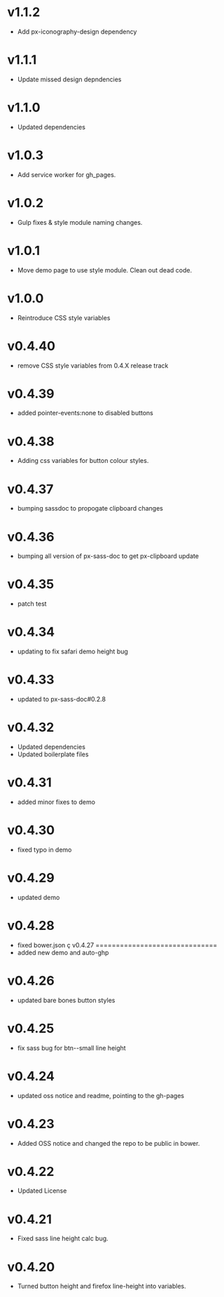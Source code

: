 v1.1.2
==================
* Add px-iconography-design dependency

v1.1.1
==================
* Update missed design depndencies

v1.1.0
==================
* Updated dependencies

v1.0.3
==================
* Add service worker for gh_pages.

v1.0.2
==================
* Gulp fixes & style module naming changes.

v1.0.1
==================
* Move demo page to use style module. Clean out dead code.

v1.0.0
==================
* Reintroduce CSS style variables

v0.4.40
==================
* remove CSS style variables from 0.4.X release track

v0.4.39
==================
* added pointer-events:none to disabled buttons

v0.4.38
==================
* Adding css variables for button colour styles.

v0.4.37
==================
* bumping sassdoc to propogate clipboard changes

v0.4.36
==================
* bumping all version of px-sass-doc to get px-clipboard update

v0.4.35
==================
* patch test

v0.4.34
==============================
* updating to fix safari demo height bug

v0.4.33
==============================
* updated to px-sass-doc#0.2.8

v0.4.32
==============================
* Updated dependencies
* Updated boilerplate files

v0.4.31
==============================
* added minor fixes to demo

v0.4.30
==============================
* fixed typo in demo

v0.4.29
==============================
* updated demo

v0.4.28
==============================
* fixed bower.json
ç
v0.4.27
==============================
* added new demo and auto-ghp

v0.4.26
==============================
* updated bare bones button styles

v0.4.25
==============================
* fix sass bug for btn--small line height

v0.4.24
==============================
* updated oss notice and readme, pointing to the gh-pages

v0.4.23
==============================
* Added OSS notice and changed the repo to be public in bower.

v0.4.22
==========================
* Updated License

v0.4.21
==========================
* Fixed sass line height calc bug.

v0.4.20
==========================
* Turned button height and firefox line-height into variables.
